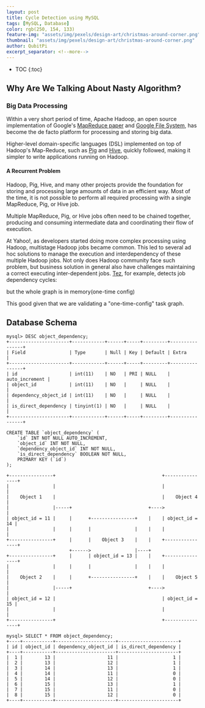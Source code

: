 ```yaml
---
layout: post
title: Cycle Detection using MySQL
tags: [MySQL, Database]
color: rgb(250, 154, 133)
feature-img: "assets/img/pexels/design-art/christmas-around-corner.png"
thumbnail: "assets/img/pexels/design-art/christmas-around-corner.png"
author: QubitPi
excerpt_separator: <!--more-->
---
```


<!--more-->

* TOC
{:toc}

## Why Are We Talking About Nasty Algorithm?

### Big Data Processing

Within a very short period of time, Apache Hadoop, an open source implementation of Google's
[MapReduce paper](https://research.google/pubs/pub62/) and [Google File System](https://research.google/pubs/pub51/),
has become the de facto platform for processing and storing big data.

Higher-level domain-specific languages (DSL) implemented on top of Hadoop's Map-Reduce, such as
[Pig](http://pig.apache.org/) and [Hive](http://hive.apache.org/), quickly followed, making it simpler to write
applications running on Hadoop.

#### A Recurrent Problem

Hadoop, Pig, Hive, and many other projects provide the foundation for storing and processing large amounts of data in an
efficient way. Most of the time, it is not possible to perform all required processing with a single MapReduce, Pig, or
Hive job.

Multiple MapReduce, Pig, or Hive jobs often need to be chained together, producing and consuming intermediate data and
coordinating their flow of execution.

At Yahoo!, as developers started doing more complex processing using Hadoop, multistage Hadoop jobs became common. This
led to several ad hoc solutions to manage the execution and interdependency of these multiple Hadoop jobs. Not only does
Hadoop community face such problem, but business solution in general also have challenges maintaining a correct
executing inter-dependent jobs. [Tez](https://tez.apache.org/), for example, detects job dependency cycles:

 



but the whole graph is in memory(one-time config)

This good given that we are validating a "one-time-config" task graph. 



## Database Schema

```
mysql> DESC object_dependency;
+----------------------+------------+------+-----+---------+----------------+
| Field                | Type       | Null | Key | Default | Extra          |
+----------------------+------------+------+-----+---------+----------------+
| id                   | int(11)    | NO   | PRI | NULL    | auto_increment |
| object_id            | int(11)    | NO   |     | NULL    |                |
| dependency_object_id | int(11)    | NO   |     | NULL    |                |
| is_direct_dependency | tinyint(1) | NO   |     | NULL    |                |
+----------------------+------------+------+-----+---------+----------------+
```

```
CREATE TABLE `object_dependency` (
    `id` INT NOT NULL AUTO_INCREMENT,
    `object_id` INT NOT NULL,
    `dependency_object_id` INT NOT NULL,
    `is_direct_dependency` BOOLEAN NOT NULL,
    PRIMARY KEY (`id`)
);

```


```
+----------------+                                       +----------------+
|                |                                       |                |
|    Object 1    |                                       |    Object 4    |
|                |-----+                            +---->                |
| object_id = 11 |     |      +----------------+    |    | object_id = 14 |
|                |     |      |                |    |    |                |
+----------------+     |      |    Object 3    |    |    +----------------+
                       +------>                |----+                      
+----------------+     |      | object_id = 13 |    |    +----------------+
|                |     |      |                |    |    |                |
|    Object 2    |     |      +----------------+    |    |    Object 5    |
|                |-----+                            +---->                |
| object_id = 12 |                                       | object_id = 15 |
|                |                                       |                |
+----------------+                                       +----------------+
```

```
mysql> SELECT * FROM object_dependency;
+----+-----------+----------------------+----------------------+
| id | object_id | dependency_object_id | is_direct_dependency |
+----+-----------+----------------------+----------------------+
|  1 |        13 |                   11 |                    1 |
|  2 |        13 |                   12 |                    1 |
|  3 |        14 |                   13 |                    1 |
|  4 |        14 |                   11 |                    0 |
|  5 |        14 |                   12 |                    0 |
|  6 |        15 |                   13 |                    1 |
|  7 |        15 |                   11 |                    0 |
|  8 |        15 |                   12 |                    0 |
+----+-----------+----------------------+----------------------+
```

## 

